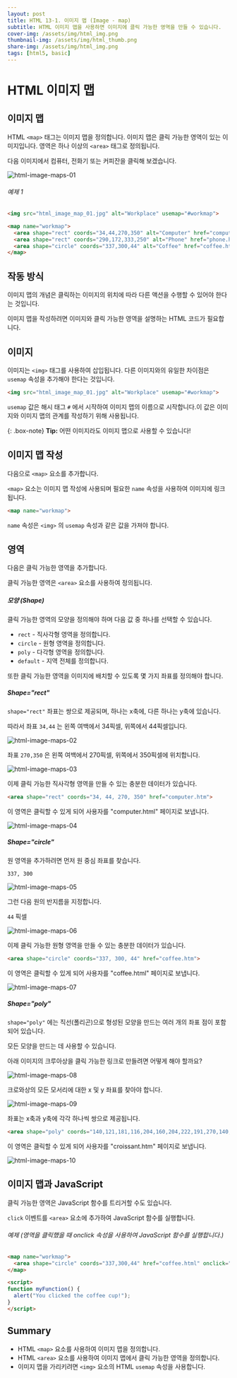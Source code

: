 ```yaml
---
layout: post
title: HTML 13-1. 이미지 맵 (Image - map)
subtitle: HTML 이미지 맵을 사용하면 이미지에 클릭 가능한 영역을 만들 수 있습니다.
cover-img: /assets/img/html_img.png
thumbnail-img: /assets/img/html_thumb.png
share-img: /assets/img/html_img.png
tags: [html5, basic]
---
```


# HTML 이미지 맵

## 이미지 맵

HTML ```<map>``` 태그는 이미지 맵을 정의합니다. 이미지 맵은 클릭 가능한 영역이 있는 이미지입니다. 영역은 하나 이상의 ```<area>``` 태그로 정의됩니다.

다음 이미지에서 컴퓨터, 전화기 또는 커피잔을 클릭해 보겠습니다.

![html-image-maps-01](https://github.com/devJiraynor/devJiraynor.github.io/blob/master/assets/img/html/html_image_map_01.jpg?raw=true)

###### 예제 1

```html
<img src="html_image_map_01.jpg" alt="Workplace" usemap="#workmap">

<map name="workmap">
  <area shape="rect" coords="34,44,270,350" alt="Computer" href="computer.html">
  <area shape="rect" coords="290,172,333,250" alt="Phone" href="phone.html">
  <area shape="circle" coords="337,300,44" alt="Coffee" href="coffee.html">
</map>
```

## 작동 방식

이미지 맵의 개념은 클릭하는 이미지의 위치에 따라 다른 액션을 수행할 수 있어야 한다는 것입니다.

이미지 맵을 작성하려면 이미지와 클릭 가능한 영역을 설명하는 HTML 코드가 필요합니다.

## 이미지

이미지는 ```<img>``` 태그를 사용하여 삽입됩니다. 다른 이미지와의 유일한 차이점은 ```usemap``` 속성을 추가해야 한다는 것입니다.

```html
<img src="html_image_map_01.jpg" alt="Workplace" usemap="#workmap">
```

```usemap``` 값은 해시 태그 ```#``` 에서 시작하여 이미지 맵의 이름으로 시작합니다.이 값은 이미지와 이미지 맵의 관계를 작성하기 위해 사용됩니다.

{: .box-note}
**Tip:** 어떤 이미지라도 이미지 맵으로 사용할 수 있습니다!

## 이미지 맵 작성

다음으로 ```<map>``` 요소를 추가합니다.

```<map>``` 요소는 이미지 맵 작성에 사용되며 필요한 ```name``` 속성을 사용하여 이미지에 링크됩니다.

```html
<map name="workmap">
```

```name``` 속성은 ```<img>``` 의 ```usemap``` 속성과 같은 값을 가져야 합니다.

## 영역

다음은 클릭 가능한 영역을 추가합니다.

클릭 가능한 영역은 ```<area>``` 요소를 사용하여 정의됩니다.

##### 모양 (Shape)

클릭 가능한 영역의 모양을 정의해야 하며 다음 값 중 하나를 선택할 수 있습니다.

+ ```rect``` - 직사각형 영역을 정의합니다.
+ ```circle``` - 원형 영역을 정의합니다.
+ ```poly``` - 다각형 영역을 정의합니다.
+ ```default``` - 지역 전체를 정의합니다.

또한 클릭 가능한 영역을 이미지에 배치할 수 있도록 몇 가지 좌표를 정의해야 합니다.

##### Shape="rect"

```shape="rect"``` 좌표는 쌍으로 제공되며, 하나는 x축에, 다른 하나는 y축에 있습니다.

따라서 좌표 ```34,44``` 는 왼쪽 여백에서 34픽셀, 위쪽에서 44픽셀입니다.

![html-image-maps-02](https://github.com/devJiraynor/devJiraynor.github.io/blob/master/assets/img/html/html_image_map_02.PNG?raw=true)

좌표 ```270,350``` 은 왼쪽 여백에서 270픽셀, 위쪽에서 350픽셀에 위치합니다.

![html-image-maps-03](https://github.com/devJiraynor/devJiraynor.github.io/blob/master/assets/img/html/html_image_map_03.PNG?raw=true)

이제 클릭 가능한 직사각형 영역을 만들 수 있는 충분한 데이터가 있습니다.

```html
<area shape="rect" coords="34, 44, 270, 350" href="computer.htm">
```

이 영역은 클릭할 수 있게 되어 사용자를 "computer.html" 페이지로 보냅니다.

![html-image-maps-04](https://github.com/devJiraynor/devJiraynor.github.io/blob/master/assets/img/html/html_image_map_04.PNG?raw=true)

##### Shape="circle"

원 영역을 추가하려면 먼저 원 중심 좌표를 찾습니다.

```337, 300```

![html-image-maps-05](https://github.com/devJiraynor/devJiraynor.github.io/blob/master/assets/img/html/html_image_map_05.PNG?raw=true)

그런 다음 원의 반지름을 지정합니다.

```44``` 픽셀

![html-image-maps-06](https://github.com/devJiraynor/devJiraynor.github.io/blob/master/assets/img/html/html_image_map_06.PNG?raw=true)

이제 클릭 가능한 원형 영역을 만들 수 있는 충분한 데이터가 있습니다.

```html
<area shape="circle" coords="337, 300, 44" href="coffee.htm">
```

이 영역은 클릭할 수 있게 되어 사용자를 "coffee.html" 페이지로 보냅니다.

![html-image-maps-07](https://github.com/devJiraynor/devJiraynor.github.io/blob/master/assets/img/html/html_image_map_07.PNG?raw=true)

##### Shape="poly"

```shape="poly"``` 에는 직선(폴리곤)으로 형성된 모양을 만드는 여러 개의 좌표 점이 포함되어 있습니다.

모든 모양을 만드는 데 사용할 수 있습니다.

아래 이미지의 크루아상을 클릭 가능한 링크로 만들려면 어떻게 해야 할까요?

![html-image-maps-08](https://github.com/devJiraynor/devJiraynor.github.io/blob/master/assets/img/html/html_image_map_08.jpg?raw=true)

크로와상의 모든 모서리에 대한 x 및 y 좌표를 찾아야 합니다.

![html-image-maps-09](https://github.com/devJiraynor/devJiraynor.github.io/blob/master/assets/img/html/html_image_map_09.PNG?raw=true)

좌표는 x축과 y축에 각각 하나씩 쌍으로 제공됩니다.

```html
<area shape="poly" coords="140,121,181,116,204,160,204,222,191,270,140,329,85,355,58,352,37,322,40,259,103,161,128,147" href="croissant.htm">
```

이 영역은 클릭할 수 있게 되어 사용자를 "croissant.htm" 페이지로 보냅니다.

![html-image-maps-10](https://github.com/devJiraynor/devJiraynor.github.io/blob/master/assets/img/html/html_image_map_10.PNG?raw=true)

## 이미지 맵과 JavaScript

클릭 가능한 영역은 JavaScript 함수를 트리거할 수도 있습니다.

```click``` 이벤트를 ```<area>``` 요소에 추가하여 JavaScript 함수를 실행합니다.

###### 예제 (영역을 클릭했을 때 onclick 속성을 사용하여 JavaScript 함수를 실행합니다.)

```html
<map name="workmap">
  <area shape="circle" coords="337,300,44" href="coffee.html" onclick="myFunction()">
</map>

<script>
function myFunction() {
  alert("You clicked the coffee cup!");
}
</script>
```

## Summary

+ HTML ```<map>``` 요소를 사용하여 이미지 맵을 정의합니다.
+ HTML ```<area>``` 요소를 사용하여 이미지 맵에서 클릭 가능한 영역을 정의합니다.
+ 이미지 맵을 가리키려면 ```<img>``` 요소의 HTML ```usemap``` 속성을 사용합니다.

